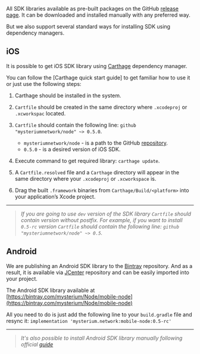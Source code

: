 All SDK libraries available as pre-built packages on the GitHub [release page](https://github.com/mysteriumnetwork/node/releases).
It can be downloaded and installed manually with any preferred way.

But we also support several standard ways for installing SDK using dependency managers.

## iOS

It is possible to get iOS SDK library using [Carthage](https://github.com/Carthage/Carthage) dependency manager.

You can follow the [Carthage quick start guide] to get familiar how to use it or just use the following steps:

1. Carthage should be installed in the system.
2. `Cartfile` should be created in the same directory where `.xcodeproj` or `.xcworkspac` located.
3. `Cartfile` should contain the following line: `github "mysteriumnetwork/node" ~> 0.5.0`.
    - `mysteriumnetwork/node` - is a path to the GitHub [repository](https://github.com/mysteriumnetwork/node).
    - `0.5.0` - is a desired version of iOS SDK.

4. Execute command to get required library: `carthage update`.
5. A `Cartfile.resolved` file and a `Carthage` directory will appear in the same directory where your `.xcodeproj` or `.xcworkspace` is.
6. Drag the built `.framework` binaries from `Carthage/Build/<platform>` into your application’s Xcode project.

---

> *If you are going to use `dev` version of the SDK library `Cartfile` should contain version without postfix.*
> *For example, if you want to install `0.5-rc` version `Cartfile` should contain the following line: `github "mysteriumnetwork/node" ~> 0.5`.*

## Android

We are publishing an Android SDK library to the [Bintray](https://bintray.com/) repository. And as a result, it is available via [JCenter](https://bintray.com/bintray/jcenter) repository and can be easily imported into your project.

The Android SDK library available at [https://bintray.com/mysterium/Node/mobile-node](https://bintray.com/mysterium/Node/mobile-node)

All you need to do is just add the following line to your `build.gradle` file and resync it: `implementation 'mysterium.network:mobile-node:0.5-rc'`

---

> *It's also possible to install Android SDK library manually following official [guide](https://developer.android.com/studio/projects/android-library#AddDependency)*
